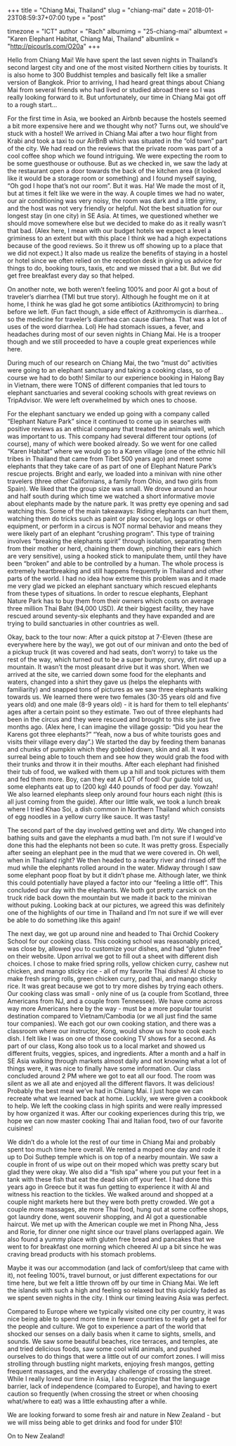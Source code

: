 +++
title = "Chiang Mai, Thailand"
slug = "chiang-mai"
date = 2018-01-23T08:59:37+07:00
type = "post"

timezone = "ICT"
author = "Rach"
albumimg = "25-chiang-mai"
albumtext = "Karen Elephant Habitat, Chiang Mai, Thailand"
albumlink = "http://picourls.com/O20a"
+++

Hello from Chiang Mai! We have spent the last seven nights in Thailand’s second largest city and one of the most visited Northern cities by tourists. It is also home to 300 Buddhist temples and basically felt like a smaller version of Bangkok. Prior to arriving, I had heard great things about Chiang Mai from several friends who had lived or studied abroad there so I was really looking forward to it. But unfortunately, our time in Chiang Mai got off to a rough start…

For the first time in Asia, we booked an Airbnb because the hostels seemed a bit more expensive here and we thought why not? Turns out, we should’ve stuck with a hostel! We arrived in Chiang Mai after a two hour flight from Krabi and took a taxi to our AirBnB which was situated in the “old town” part of the city. We had read on the reviews that the private room was part of a cool coffee shop which we found intriguing. We were expecting the room to be some guesthouse or outhouse. But as we checked in, we saw the lady at the restaurant open a door towards the back of the kitchen area (it looked like it would be a storage room or something) and I found myself saying, “Oh god I hope that’s not our room”. But it was. Ha! We made the most of it, but at times it felt like we were in the way. A couple times we had no water, our air conditioning was very noisy, the room was dark and a little grimy, and the host was not very friendly or helpful. Not the best situation for our longest stay (in one city) in SE Asia. At times, we questioned whether we should move somewhere else but we decided to make do as it really wasn’t that bad. (Alex here, I mean with our budget hotels we expect a level a griminess to an extent but with this place I think we had a high expectations because of the good reviews. So it threw us off showing up to a place that we did not expect.) It also made us realize the benefits of staying in a hostel or hotel since we often relied on the reception desk in giving us advice for things to do, booking tours, taxis, etc and we missed that a bit. But we did get free breakfast every day so that helped.

On another note, we both weren’t feeling 100% and poor Al got a bout of traveler’s diarrhea (TMI but true story). Although he fought me on it at home, I think he was glad he got some antibiotics (Azithromycin) to bring before we left. (Fun fact though, a side effect of Azithromycin is diarrhea…so the medicine for traveler’s diarrhea can cause diarrhea. That was a lot of uses of the word diarrhea. Lol) He had stomach issues, a fever, and headaches during most of our seven nights in Chiang Mai. He is a trooper though and we still proceeded to have a couple great experiences while here.

During much of our research on Chiang Mai, the two “must do” activities were going to an elephant sanctuary and taking a cooking class, so of course we had to do both! Similar to our experience booking in Halong Bay in Vietnam, there were TONS of different companies that led tours to elephant sanctuaries and several cooking schools with great reviews on TripAdvisor. We were left overwhelmed by which ones to choose.

For the elephant sanctuary we ended up going with a company called “Elephant Nature Park” since it continued to come up in searches with positive reviews as an ethical company that treated the animals well, which was important to us. This company had several different tour options (of course), many of which were booked already. So we went for one called “Karen Habitat” where we would go to a Karen village (one of the ethnic hill tribes in Thailand that came from Tibet 500 years ago) and meet some elephants that they take care of as part of one of Elephant Nature Park’s rescue projects. Bright and early, we loaded into a minivan with nine other travelers (three other Californians, a family from Ohio, and two girls from Spain). We liked that the group size was small. We drove around an hour and half south during which time we watched a short informative movie about elephants made by the nature park. It was pretty eye opening and sad watching this. Some of the main takeaways: Riding elephants can hurt them, watching them do tricks such as paint or play soccer, lug logs or other equipment, or perform in a circus is NOT normal behavior and means they were likely part of an elephant “crushing program”. This type of training involves “breaking the elephants spirit” through isolation, separating them from their mother or herd, chaining them down, pinching their ears (which are very sensitive), using a hooked stick to manipulate them, until they have been “broken” and able to be controlled by a human. The whole process is extremely heartbreaking and still happens frequently in Thailand and other parts of the world. I had no idea how extreme this problem was and it made me very glad we picked an elephant sanctuary which rescued elephants from these types of situations. In order to rescue elephants, Elephant Nature Park has to buy them from their owners which costs on average three million Thai Baht (94,000 USD). At their biggest facility, they have rescued around seventy-six elephants and they have expanded and are trying to build sanctuaries in other countries as well.

Okay, back to the tour now: After a quick pitstop at 7-Eleven (these are everywhere here by the way), we got out of our minivan and onto the bed of a pickup truck (it was covered and had seats, don’t worry) to take us the rest of the way, which turned out to be a super bumpy, curvy, dirt road up a mountain. It wasn’t the most pleasant drive but it was short. When we arrived at the site, we carried down some food for the elephants and waters, changed into a shirt they gave us (helps the elephants with familiarity) and snapped tons of pictures as we saw three elephants walking towards us. We learned there were two females (30-35 years old and five years old) and one male (8-9 years old) - it is hard for them to tell elephants’ ages after a certain point so they estimate. Two out of three elephants had been in the circus and they were rescued and brought to this site just five months ago. (Alex here, I can imagine the village gossip: “Did you hear the Karens got three elephants?” “Yeah, now a bus of white tourists goes and visits their village every day”.) We started the day by feeding them bananas and chunks of pumpkin which they gobbled down, skin and all. It was surreal being able to touch them and see how they would grab the food with their trunks and throw it in their mouths. After each elephant had finished their tub of food, we walked with them up a hill and took pictures with them and fed them more. Boy, can they eat A LOT of food! Our guide told us, some elephants eat up to (200 kg) 440 pounds of food per day. Yowzah! We also learned elephants sleep only around four hours each night (this is all just coming from the guide). After our little walk, we took a lunch break where I tried Khao Soi, a dish common in Northern Thailand which consists of egg noodles in a yellow curry like sauce. It was tasty!



The second part of the day involved getting wet and dirty. We changed into bathing suits and gave the elephants a mud bath. I’m not sure if I would’ve done this had the elephants not been so cute. It was pretty gross. Especially after seeing an elephant pee in the mud that we were covered in. Oh well, when in Thailand right? We then headed to a nearby river and rinsed off the mud while the elephants rolled around in the water. Midway through I saw some elephant poop float by but it didn’t phase me. Although later, we think this could potentially have played a factor into our “feeling a little off”. This concluded our day with the elephants. We both got pretty carsick on the truck ride back down the mountain but we made it back to the minivan without puking. Looking back at our pictures, we agreed this was definitely one of the highlights of our time in Thailand and I’m not sure if we will ever be able to do something like this again!

The next day, we got up around nine and headed to Thai Orchid Cookery School for our cooking class. This cooking school was reasonably priced, was close by, allowed you to customize your dishes, and had “gluten free” on their website. Upon arrival we got to fill out a sheet with different dish choices. I chose to make fried spring rolls, yellow chicken curry, cashew nut chicken, and mango sticky rice - all of my favorite Thai dishes! Al chose to make fresh spring rolls, green chicken curry, pad thai, and mango sticky rice. It was great because we got to try more dishes by trying each others. Our cooking class was small - only nine of us (a couple from Scotland, three Americans from NJ, and a couple from Tennessee). We have come across way more Americans here by the way - must be a more popular tourist destination compared to Vietnam/Cambodia (or we all just find the same tour companies). We each got our own cooking station, and there was a classroom where our instructor, Kong, would show us how to cook each dish. I felt like I was on one of those cooking TV shows for a second. As part of our class, Kong also took us to a local market and showed us different fruits, veggies, spices, and ingredients. After a month and a half in SE Asia walking through markets almost daily and not knowing what a lot of things were, it was nice to finally have some information. Our class concluded around 2 PM where we got to eat all our food. The room was silent as we all ate and enjoyed all the different flavors. It was delicious! Probably the best meal we’ve had in Chiang Mai. I just hope we can recreate what we learned back at home. Luckily, we were given a cookbook to help. We left the cooking class in high spirits and were really impressed by how organized it was. After our cooking experiences during this trip, we hope we can now master cooking Thai and Italian food, two of our favorite cuisines!

We didn’t do a whole lot the rest of our time in Chiang Mai and probably spent too much time here overall. We rented a moped one day and rode it up to Doi Suthep temple which is on top of a nearby mountain. We saw a couple in front of us wipe out on their moped which was pretty scary but glad they were okay. We also did a “fish spa” where you put your feet in a tank with these fish that eat the dead skin off your feet. I had done this years ago in Greece but it was fun getting to experience it with Al and witness his reaction to the tickles. We walked around and shopped at a couple night markets here but they were both pretty crowded. We got a couple more massages, ate more Thai food, hung out at some coffee shops, got laundry done, went souvenir shopping, and Al got a questionable haircut. We met up with the American couple we met in Phong Nha, Jess and Rorie, for dinner one night since our travel plans overlapped again. We also found a yummy place with gluten free bread and pancakes that we went to for breakfast one morning which cheered Al up a bit since he was craving bread products with his stomach problems.

Maybe it was our accommodation (and lack of comfort/sleep that came with it), not feeling 100%, travel burnout, or just different expectations for our time here, but we felt a little thrown off by our time in Chiang Mai. We left the islands with such a high and feeling so relaxed but this quickly faded as we spent seven nights in the city. I think our timing leaving Asia was perfect.

Compared to Europe where we typically visited one city per country, it was nice being able to spend more time in fewer countries to really get a feel for the people and culture. We got to experience a part of the world that shocked our senses on a daily basis when it came to sights, smells, and sounds. We saw some beautiful beaches, rice terraces, and temples, ate and tried delicious foods, saw some cool wild animals, and pushed ourselves to do things that were a little out of our comfort zones. I will miss strolling through bustling night markets, enjoying fresh mangos, getting frequent massages, and the everyday challenge of crossing the street. While I really loved our time in Asia, I also recognize that the language barrier, lack of independence (compared to Europe), and having to exert caution so frequently (when crossing the street or when choosing what/where to eat) was a little exhausting after a while.

We are looking forward to some fresh air and nature in New Zealand - but we will miss being able to get drinks and food for under $10!

On to New Zealand!
